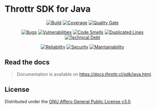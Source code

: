 # Throttr SDK for Java

<p align="center">
<a href="https://github.com/throttr/java/actions/workflows/build.yml"><img src="https://github.com/throttr/throttr/actions/workflows/build.yml/badge.svg" alt="Build"></a>
<a href="https://codecov.io/gh/throttr/java"><img src="https://codecov.io/gh/throttr/java/graph/badge.svg?token=java" alt="Coverage"></a>
<a href="https://sonarcloud.io/project/overview?id=throttr_java"><img src="https://sonarcloud.io/api/project_badges/measure?project=throttr_java&metric=alert_status" alt="Quality Gate"></a>
</p>

<p align="center">
<a href="https://sonarcloud.io/project/overview?id=throttr_java"><img src="https://sonarcloud.io/api/project_badges/measure?project=throttr_java&metric=bugs" alt="Bugs"></a>
<a href="https://sonarcloud.io/project/overview?id=throttr_java"><img src="https://sonarcloud.io/api/project_badges/measure?project=throttr_java&metric=vulnerabilities" alt="Vulnerabilities"></a>
<a href="https://sonarcloud.io/project/overview?id=throttr_java"><img src="https://sonarcloud.io/api/project_badges/measure?project=throttr_java&metric=code_smells" alt="Code Smells"></a>
<a href="https://sonarcloud.io/project/overview?id=throttr_java"><img src="https://sonarcloud.io/api/project_badges/measure?project=throttr_java&metric=duplicated_lines_density" alt="Duplicated Lines"></a>
<a href="https://sonarcloud.io/project/overview?id=throttr_java"><img src="https://sonarcloud.io/api/project_badges/measure?project=throttr_java&metric=sqale_index" alt="Technical Debt"></a>
</p>

<p align="center">
<a href="https://sonarcloud.io/project/overview?id=throttr_java"><img src="https://sonarcloud.io/api/project_badges/measure?project=throttr_java&metric=reliability_rating" alt="Reliability"></a>
<a href="https://sonarcloud.io/project/overview?id=throttr_java"><img src="https://sonarcloud.io/api/project_badges/measure?project=throttr_java&metric=security_rating" alt="Security"></a>
<a href="https://sonarcloud.io/project/overview?id=throttr_java"><img src="https://sonarcloud.io/api/project_badges/measure?project=throttr_throttr&metric=sqale_rating" alt="Maintainability"></a>
</p>

## Read the docs

> Documentation is available on https://docs.throttr.cl/sdk/java.html.

## License

Distributed under the [GNU Affero General Public License v3.0](./LICENSE).
